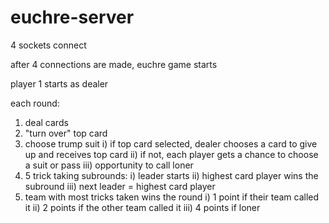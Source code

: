 # euchre-server


4 sockets connect

after 4 connections are made, euchre game starts

player 1 starts as dealer

each round:
1) deal cards
2) "turn over" top card
3) choose trump suit 
    i) if top card selected, dealer chooses a card to give up and receives top card
    ii) if not, each player gets a chance to choose a suit or pass
    iii) opportunity to call loner
4) 5 trick taking subrounds:
    i) leader starts
    ii) highest card player wins the subround
    iii) next leader = highest card player
5) team with most tricks taken wins the round
    i) 1 point if their team called it
    ii) 2 points if the other team called it
    iii) 4 points if loner
